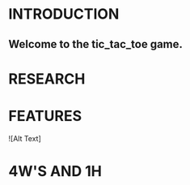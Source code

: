 # INTRODUCTION
## Welcome to the tic_tac_toe game.

# RESEARCH

# FEATURES
![Alt Text] 
# 4W'S AND 1H

